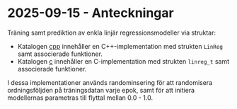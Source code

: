 # 2025-09-15 - Anteckningar

Träning samt prediktion av enkla linjär regressionsmodeller via struktar:
* Katalogen [cpp](./cpp/README.md) innehåller en C++-implementation med strukten `LinReg` samt associerade funktioner.
* Katalogen [c](./c/README.md) innehåller en C-implementation med strukten `linreg_t` samt associerade funktioner.

I dessa implementationer används randominsering för att randomisera ordningsföljden på träningsdatan
varje epok, samt för att initiera modellernas parametras till flyttal mellan 0.0 - 1.0.
